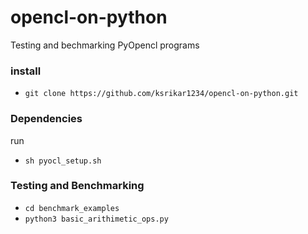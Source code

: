 # opencl-on-python
Testing and bechmarking PyOpencl programs
### install
- `git clone https://github.com/ksrikar1234/opencl-on-python.git`

### Dependencies
run 
- `sh pyocl_setup.sh`

### Testing and Benchmarking
- `cd benchmark_examples`
- `python3 basic_arithimetic_ops.py`



